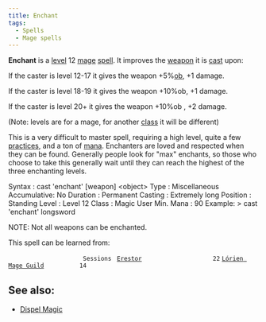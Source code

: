 ```yaml
---
title: Enchant
tags:
  - Spells
  - Mage spells
---
```

**Enchant** is a [level](level "wikilink") 12 [mage](mage "wikilink")
[spell](spell "wikilink"). It improves the [weapon](weapon "wikilink")
it is [cast](cast "wikilink") upon:

If the caster is level 12-17 it gives the weapon
+5%[ob](offensive_bonus "wikilink"), +1 damage.

If the caster is level 18-19 it gives the weapon +10%ob, +1 damage.

If the caster is level 20+ it gives the weapon +10%ob , +2 damage.

(Note: levels are for a mage, for another [class](class "wikilink") it
will be different)

This is a very difficult to master spell, requiring a high level, quite
a few [practices](practice "wikilink"), and a ton of
[mana](mana "wikilink"). Enchanters are loved and respected when they
can be found. Generally people look for "max" enchants, so those who
choose to take this generally wait until they can reach the highest of
the three enchanting levels.

Syntax : cast 'enchant' \[weapon\] \<object\> Type : Miscellaneous
Accumulative: No Duration : Permanent Casting : Extremely long Position
: Standing Level : Level 12 Class : Magic User Min. Mana : 90 Example:
\> cast 'enchant' longsword

NOTE: Not all weapons can be enchanted.

This spell can be learned from:

`                     Sessions `
[`Erestor`](Erestor "wikilink")`                    22`
[`Lórien Mage Guild`](Lórien_Mage_Guild "wikilink")`          14`

## See also:

- [Dispel Magic](Dispel_Magic "wikilink")
 